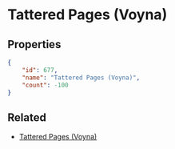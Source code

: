 # Tattered Pages (Voyna)

<no description available>

## Properties

```json
{
    "id": 677,
    "name": "Tattered Pages (Voyna)",
    "count": -100
}
```

## Related

- [Tattered Pages (Voyna)](../items/19848-tattered-pages-voyna.md)

